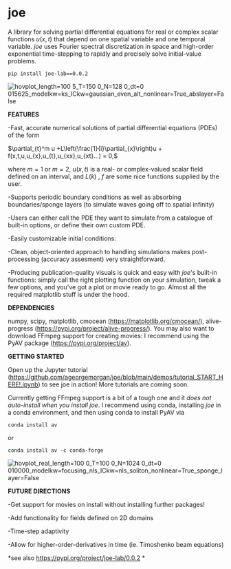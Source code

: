 # joe 
A library for solving partial differential equations for real or complex scalar functions $u(x,t)$ that depend on one spatial variable and one temporal variable. *joe* uses Fourier spectral discretization in space and high-order exponential time-stepping to rapidly and precisely solve initial-value problems. 

```
pip install joe-lab==0.0.2
```
![hovplot_length=100 5_T=150 0_N=128 0_dt=0 015625_modelkw=ks_ICkw=gaussian_even_alt_nonlinear=True_abslayer=False](https://github.com/user-attachments/assets/67d10328-5b6f-4559-85a2-375e83a67047)

**FEATURES**

-Fast, accurate numerical solutions of partial differential equations (PDEs) of the form 

$\partial_{t}^m u +L\left(\frac{1}{i}\partial_{x}\right)u + f(x,t,u,u_{x},u_{t},u_{xx},u_{xt}...) = 0,$

where $m=1$ or $m=2$, $u(x,t)$ is a real- or complex-valued scalar field defined on an interval, and $L(k)$ , $f$ are some nice functions supplied by the user.

-Supports periodic boundary conditions as well as absorbing boundaries/sponge layers (to simulate waves going off to spatial infinity)

-Users can either call the PDE they want to simulate from a catalogue of built-in options, or define their own custom PDE.

-Easily customizable initial conditions.

-Clean, object-oriented approach to handling simulations makes post-processing (accuracy assesment) very straightforward.      

-Producing publication-quality visuals is quick and easy with *joe*'s built-in functions: simply call the right plotting function on your simulation, tweak a few options, and you've got a plot or movie ready to go. Almost all the required matplotlib stuff is under the hood.  

**DEPENDENCIES**

numpy, scipy, matplotlib, cmocean (https://matplotlib.org/cmocean/), alive-progress (https://pypi.org/project/alive-progress/). You may also want to download FFmpeg support for creating movies: I recommend using the PyAV package (https://pypi.org/project/av).

**GETTING STARTED**
 
Open up the Jupyter tutorial (https://github.com/ageorgemorgan/joe/blob/main/demos/tutorial_START_HERE!.ipynb) to see joe in action! More tutorials are coming soon. 

Currently getting FFmpeg support is a bit of a tough one and it *does not auto-install when you install joe*. I recommend using conda, installing *joe* in a conda environment, and then using conda to install PyAV via 

```
conda install av
```

or 

```
conda install av -c conda-forge
```

![hovplot_real_length=100 0_T=100 0_N=1024 0_dt=0 010000_modelkw=focusing_nls_ICkw=nls_soliton_nonlinear=True_sponge_layer=False](https://github.com/user-attachments/assets/6f61210e-8405-4de5-8bd1-14ea62643727)

**FUTURE DIRECTIONS**

-Get support for movies on install without installing further packages!

-Add functionality for fields defined on 2D domains 

-Time-step adaptivity

-Allow for higher-order-derivatives in time (ie. Timoshenko beam equations)

*see also https://pypi.org/project/joe-lab/0.0.2 *
